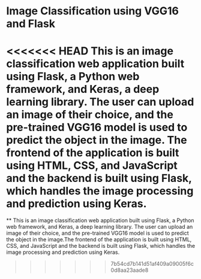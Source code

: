 # Image Classification using VGG16 and Flask

<<<<<<< HEAD
This is an image classification web application built using Flask, a Python web framework, and Keras, a deep learning library. The user can upload an image of their choice, and the pre-trained VGG16 model is used to predict the object in the image.
The frontend of the application is built using HTML, CSS, and JavaScript and the backend is built using Flask, which handles the image processing and prediction using Keras. 
=======
** This is an image classification web application built using Flask, a Python web framework, and Keras, a deep learning library. The user can upload an image of their choice, and the pre-trained VGG16 model is used to predict the object in the image.The frontend of the application is built using HTML, CSS, and JavaScript and the backend is built using Flask, which handles the image processing and prediction using Keras. 
>>>>>>> 7b54cd7b141d51af409a09005f6c0d8aa23aade8
